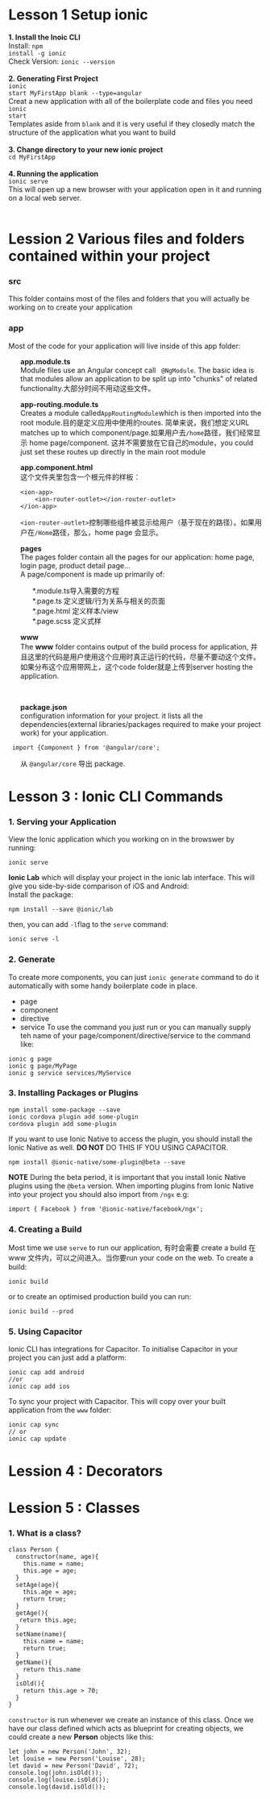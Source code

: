 # Lesson 1  Setup ionic
**1. Install the Inoic CLI**<br>
Install: <code>npm install -g ionic</code> <br>
Check Version: <code>ionic --version</code> <br> 
<br>
**2. Generating First Project**<br>
<code>ionic start MyFirstApp blank --type=angular</code><br>
Creat a new application with all of the boilerplate code and files you need <code>ionic start</code><br>
Templates aside from <code>blank</code> and it is very useful if they closedly match the structure of the application what you want to build<br>
<br>
**3. Change directory to your new ionic project**<br>
<code>cd MyFirstApp</code><br><br>
**4. Running the application**<br>
<code>ionic serve</code><br>
This will open up a new browser with your application open in it and running on a local web server.<br><br>

# Lession 2  Various files and folders contained within your project
### src
This folder contains most of the files and folders that you will actually be working on to create your application<br>
### app
Most of the code for your application will live inside of this app folder:<br>
<ul> <strong>app.module.ts</strong><br>
  Module files use an Angular concept call <code> @NgModule</code>. The basic idea is that modules allow an application to be split up into "chunks" of related functionality.大部分时间不用动这些文件。</ul>
<ul><strong>app-routing.module.ts</strong><br>
  Creates a module called<code>AppRoutingModule</code>which is then imported into the root module.目的是定义应用中使用的routes. 简单来说，我们想定义URL matches up to which component/page.如果用户去<code>/home</code>路径，我们经常显示 home page/component. 这并不需要放在它自己的module，you could just set these routes up directly in the main root module<br></ul>
<ul><strong>app.component.html</strong></code><br>
  这个文件夹里包含一个根元件的样板：<br>
  
```
<ion-app>
    <ion-router-outlet></ion-router-outlet>
</ion-app>
```
<code>\<ion-router-outlet\></code>控制哪些组件被显示给用户（基于现在的路径）。如果用户在<code>/Home</code>路径，那么，home page 会显示。<br></ul>
<ul><strong>pages</strong><br>
 The pages folder contain all the pages for our application: home page, login page, product detail page...<br>
  A page/component is made up primarily of:<br>
  <ul>*.module.ts导入需要的方程<br>
      *.page.ts 定义逻辑/行为关系与相关的页面<br>
      *.page.html 定义样本/view <br>
    *.page.scss 定义式样<br></ul></ul>

<ul><strong>www</strong><br>
  The <strong>www</strong> folder contains output of the build process for application, 并且这里的代码是用户使用这个应用时真正运行的代码，尽量不要动这个文件。如果分布这个应用带网上，这个code folder就是上传到server hosting the application.</ul><br>
<ul><strong>package.json</strong><br>
  configuration information for your project. it lists all the dependencies(external libraries/packages required to make your project work) for your application.<br></ul>
 
 ```
  import {Component } from '@angular/core';
  ```
  <ul>从 <code>@angular/core</code> 导出 package.<br></ul>

# Lesson 3 : Ionic CLI Commands
### 1. Serving your Application
View the Ionic application which you working on in the browswer by running:

```
ionic serve
```

**Ionic Lab** which will display your project in the ionic lab interface. This will give you side-by-side comparison of iOS and Android:<br>
Install the package:

```
npm install --save @ionic/lab
```
then, you can add <code>-l</code>flag to the <code>serve</code> command:

```
ionic serve -l
```

### 2. Generate
To create more components, you can just <code>ionic generate</code> command to do it automatically with some handy boilerplate code in place.<br>
* page
* component
* directive
* service
To use the command you just run or you can manually supply teh name of your page/component/directive/service to the command like:

```
ionic g page
ionic g page/MyPage
ionic g service services/MyService
```

### 3. Installing Packages or Plugins

```
npm install some-package --save
ionic cordova plugin add some-plugin
cordova plugin add some-plugin
```
If you want to use Ionic Native to access the plugin, you should install the Ionic Native as well. **DO NOT** DO THIS IF YOU USING CAPACITOR.

```
npm install @ionic-native/some-plugin@beta --save
```
**NOTE** During the beta period, it is important that you install Ionic Native plugins using the <code>@beta</code> version. When importing plugins from Ionic Native into your project you should also import from <code>/ngx</code> e.g:

```
import { Facebook } from '@ionic-native/facebook/ngx';
```

### 4. Creating a Build
Most time we use <code>serve</code> to run our application, 有时会需要 create a build 在www 文件内，可以之间进入。当你要run your code on the web. To create a build:

```
ionic build
```
or to create an optimised production build you can run:

```
ionic build --prod
```
### 5. Using Capacitor

Ionic  CLI has integrations for Capacitor. To initialise Capacitor in your project you can just add a platform:

```
ionic cap add android
//or
ionic cap add ios
```
To sync your project with Capacitor. This will copy over your built application from the <code>www</code> folder:

```
ionic cap sync
// or
ionic cap update
```

# Lession 4 : Decorators
# Lession 5 : Classes
### 1. What is a class?

```
class Person {
  constructor(name, age){
    this.name = name;
    this.age = age;
  }
  setAge(age){
    this.age = age;
    return true;
  }
  getAge(){
   return this.age;
  }
  setName(name){
    this.name = name;
    return true;
  }
  getName(){
    return this.name
  }
  isOld(){
    return this.age > 70;
  }
}
```
<code>constructor</code> is run whenever we create an instance of this class. Once we have our class defined which acts as blueprint for creating objects, we could create a new **Person** objects like this:

```
let john = new Person('John', 32);
let louise = new Person('Louise', 28);
let david = new Person('David', 72);
console.log(john.isOld());
console.log(louise.isOld());
console.log(david.isOld());
```


